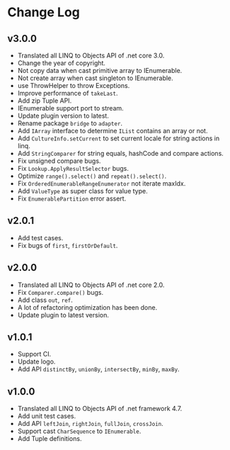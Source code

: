 <!--变更日志-->
# Change Log

## v3.0.0
- Translated all LINQ to Objects API of .net core 3.0.
- Change the year of copyright.
- Not copy data when cast primitive array to IEnumerable.
- Not create array when cast singleton to IEnumerable.
- use ThrowHelper to throw Exceptions.
- Improve performance of `takeLast`.
- Add zip Tuple API.
- IEnumerable support port to stream.
- Update plugin version to latest.
- Rename package `bridge` to `adapter`.
- Add `IArray` interface to determine `IList` contains an array or not.
- Add `CultureInfo.setCurrent` to set current locale for string actions in linq.
- Add `StringComparer` for string equals, hashCode and compare actions.
- Fix unsigned compare bugs.
- Fix `Lookup.ApplyResultSelector` bugs.
- Optimize `range().select()` and `repeat().select()`.
- Fix `OrderedEnumerableRangeEnumerator` not iterate maxIdx.
- Add `ValueType` as super class for value type.
- Fix `EnumerablePartition` error assert.

## v2.0.1
- Add test cases.
- Fix bugs of `first`, `firstOrDefault`.

## v2.0.0
- Translated all LINQ to Objects API of .net core 2.0.
- Fix `Comparer.compare()` bugs.
- Add class `out`, `ref`.
- A lot of refactoring optimization has been done.
- Update plugin to latest version.

## v1.0.1
- Support CI.
- Update logo.
- Add API `distinctBy`, `unionBy`, `intersectBy`, `minBy`, `maxBy`.

## v1.0.0
- Translated all LINQ to Objects API of .net framework 4.7.
- Add unit test cases.
- Add API `leftJoin`, `rightJoin`, `fullJoin`, `crossJoin`.
- Support cast `CharSequence` to `IEnumerable`.
- Add Tuple definitions.
